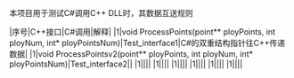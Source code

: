 ﻿本项目用于测试C#调用C++ DLL时，其数据互送规则

|序号|C++接口|C#调用|解释|
|1|void ProcessPoints(point** ployPoints, int ployNum, int* ployPointsNum)|Test_interface1|C#的双重结构指针往C++传递数据|
|1|void ProcessPointsv2(point** ployPoints, int ployNum, int* ployPointsNum)|Test_interface2||
|1||||
|1||||
|1||||
|1||||
|1||||
|1||||


